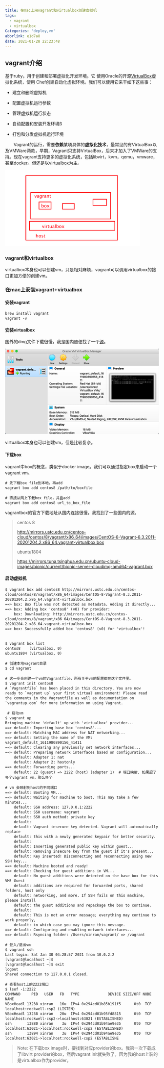 ```yaml
---
title: 在mac上用vagrant和virtualbox创建虚拟机
tags:
  - vagrant
  - virtualbox
Categories: 'deploy,vm'
abbrlink: e1d7a8
date: 2021-01-28 22:23:48
---
```


<!-- more -->

## vagrant介绍

基于ruby，用于创建和部署虚拟化开发环境。它 使用Oracle的开源[VirtualBox](https://baike.baidu.com/item/VirtualBox)虚拟化系统，使用 Chef创建自动化虚拟环境。我们可以使用它来干如下这些事：

- 建立和删除虚拟机

- 配置虚拟机运行参数

- 管理虚拟机运行状态

- 自动配置和安装开发环境ß

- 打包和分发虚拟机运行环境

　　Vagrant的运行，需要**依赖**某项具体的**虚拟化技术**，最常见的有VirtualBox以及VMWare两款，早期，Vagrant只支持VirtualBox，后来才加入了VMWare的支持。现在vagrant支持更多的虚拟化系统，包括libvirt，kvm，qemu，vmware，甚至docker。但还是以virtualbox为主。

<img src="vagrant-intro/image-20210128223212650.png" alt="image-20210128223212650" style="zoom:50%;" />

### vagrant和virtualbox

virtualbox本身也可以创建vm，只是相对麻烦，vagrant可以调用virtualbox的接口更加方便的创建vm。



### 在mac上安装vagrant+virtualbox

#### 安装vagrant

```shell
brew install vagrant
vagrant -v
```

#### 安装virtualbox

国外的dmg文件下载很慢，我是国内随便找了一个[源](https://ftp-new-pc.pconline.com.cn/pub/download/201909/pconline1567810102832.dmg?md5=dLIvaxUfMIGWrr-oloz2Jg&expires=1611979478)。

<img src="vagrant-intro/image-20210130123540411.png" alt="image-20210130123540411" style="zoom:50%;" />

virtualbox本身也可以创建vm，但是比较复杂。



#### 下载box

vagrant中box的概念，类似于docker image。我们可以通过指定box来启动一个vagrant vm。

```shell
# 先下载box file到本地，再add
vagrant box add centos8 /path/to/boxfile

# 直接从网上下载box file，并且add
vagrant box add centos8 url_to_box_file
```

vagrantbox的官方下载地址从国内连接很慢，我找到了一些国内的源。

>centos 8
>
>http://mirrors.ustc.edu.cn/centos-cloud/centos/8/vagrant/x86_64/images/CentOS-8-Vagrant-8.3.2011-20201204.2.x86_64.vagrant-virtualbox.box
>
>ubuntu1804
>
>https://mirrors.tuna.tsinghua.edu.cn/ubuntu-cloud-images/bionic/current/bionic-server-cloudimg-amd64-vagrant.box

#### 启动虚拟机

```shell
$ vagrant box add centos8 http://mirrors.ustc.edu.cn/centos-cloud/centos/8/vagrant/x86_64/images/CentOS-8-Vagrant-8.3.2011-20201204.2.x86_64.vagrant-virtualbox.box
==> box: Box file was not detected as metadata. Adding it directly...
==> box: Adding box 'centos8' (v0) for provider:
    box: Downloading: http://mirrors.ustc.edu.cn/centos-cloud/centos/8/vagrant/x86_64/images/CentOS-8-Vagrant-8.3.2011-20201204.2.x86_64.vagrant-virtualbox.box
==> box: Successfully added box 'centos8' (v0) for 'virtualbox'!


$ vagrant box list
centos8    (virtualbox, 0)
ubuntu1804 (virtualbox, 0)

# 创建本地vagrant目录
$ cd vagrant

# 这一步会创建一个vm的Vagrantfile，所有关于vm的配置都在这个文件里。
$ vagrant init centos8
A `Vagrantfile` has been placed in this directory. You are now
ready to `vagrant up` your first virtual environment! Please read
the comments in the Vagrantfile as well as documentation on
`vagrantup.com` for more information on using Vagrant.
 
 # 启动vm
$ vagrant up
Bringing machine 'default' up with 'virtualbox' provider...
==> default: Importing base box 'centos8'...
==> default: Matching MAC address for NAT networking...
==> default: Setting the name of the VM: vagrant_default_1611980890156_41411
==> default: Clearing any previously set network interfaces...
==> default: Preparing network interfaces based on configuration...
    default: Adapter 1: nat
    default: Adapter 2: hostonly
==> default: Forwarding ports...
    default: 22 (guest) => 2222 (host) (adapter 1)  # 端口映射, 如果起了多个vagrant vm，那么各个
    																								# vm 会映射到host的不同端口
==> default: Booting VM...
==> default: Waiting for machine to boot. This may take a few minutes...
    default: SSH address: 127.0.0.1:2222
    default: SSH username: vagrant
    default: SSH auth method: private key
    default:
    default: Vagrant insecure key detected. Vagrant will automatically replace
    default: this with a newly generated keypair for better security.
    default:
    default: Inserting generated public key within guest...
    default: Removing insecure key from the guest if it's present...
    default: Key inserted! Disconnecting and reconnecting using new SSH key...
==> default: Machine booted and ready!
==> default: Checking for guest additions in VM...
    default: No guest additions were detected on the base box for this VM! Guest
    default: additions are required for forwarded ports, shared folders, host only
    default: networking, and more. If SSH fails on this machine, please install
    default: the guest additions and repackage the box to continue.
    default:
    default: This is not an error message; everything may continue to work properly,
    default: in which case you may ignore this message.
==> default: Configuring and enabling network interfaces...
==> default: Rsyncing folder: /Users/xinran/vagrant/ => /vagrant

# 登入/退出vm
$ vagrant ssh
Last login: Sat Jan 30 04:28:57 2021 from 10.0.2.2
[vagrant@localhost ~]$ 
[vagrant@localhost ~]$ exit
logout
Shared connection to 127.0.0.1 closed.

# 查看host上的2222端口
$ lsof -i:2222
COMMAND     PID   USER   FD   TYPE             DEVICE SIZE/OFF NODE NAME
VBoxHeadl 13238 xinran   16u  IPv4 0x294cd01b85b191f5      0t0  TCP localhost:rockwell-csp2 (LISTEN)
VBoxHeadl 13238 xinran   20u  IPv4 0x294cd01b95fd8815      0t0  TCP localhost:rockwell-csp2->localhost:63021 (ESTABLISHED)
ssh       13880 xinran    3u  IPv4 0x294cd01b94ae9e35      0t0  TCP localhost:63021->localhost:rockwell-csp2 (ESTABLISHED)
ssh       13894 xinran    3u  IPv4 0x294cd01b94ae9e35      0t0  TCP localhost:63021->localhost:rockwell-csp2 (ESTABLISHE
```

> Note: 在下载box image时，要找到对应provider的box。我第一次下载成了libvirt provider的box，然后vagrant init就失败了，因为我的host上装的是virtualbox作为provider。